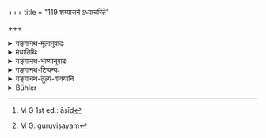 +++
title = "119 शय्यासने ऽध्याचरिते"

+++

<details><summary>गङ्गानथ-मूलानुवादः</summary>

One should not sit with a superior upon the couch or seat prepared for him. and if he himself should happen to be seated on a couch or skat, he should rise to meet (the superior) and salute him.—(119)
</details>

<details><summary>मेधातिथिः</summary>

शय्या चासनं चेति "जातिर् अप्राणिनाम्" (पाण् २.४.६) इति द्वन्द्वैकवद्भावः । तस्मिन् **श्रेयसा** विद्याद्यधिकेन गुर्वादिना च न **समाविशेन्** न सहासीत । किं सर्वस्मिन्न् एव । नेत्य् आह । **अध्याचरिते** कल्पिते शय्यात्वेनासनत्वेन च । यत् तु शिलाफलकादिस् तत्र न दोषः । वक्ष्यति च "आसीत[^३५०] गुरुणा सार्धम्" (म्ध् २.२०४) इति तस्यैवायम् अनुवादः । 


[^३५०]:
     M G 1st ed.: āsīd

- <u>अन्ये</u> व्याचक्षत **अध्याचरिते** अधिष्ठित इति । **न समाविशेत्** तत्रोत्तरकालम् अपि, न केवलं सहासनप्रतिषेधः । स हि वक्ष्यमाणेनैव सिद्धः । विधौ च संभवति नानुवादो युक्तः । 

- <u>तत्र केचिद्</u> आचारतो भेदं व्याचक्षते । यद् गुरोर् असाधारण्येन शय्यात्वेनासनत्वेन च विज्ञातम्, यत्र गुरुः शेते आस्ते च, तत्र शिष्यः प्रत्यक्षं प्रोक्षं च नोपविशेत् । यत्र तु कथंचिद् एते क्रिये गुरुणा कृते तत्र गुरोर् अप्रत्यक्षं प्रतिषेधः । ईदृशम् एव्**आध्याचरितम्** उच्यते, न स्वस्वामिसंबन्धेन यद् अधिष्ठानम् ।

- **शय्यासनस्थस्य** च यदि श्रेयान् आगच्छति तदा तत उत्थायाभिवादनं कर्तव्यम् । यत् तु "यानासनस्थः" (म्ध् २.२०२) इति तद् गुरूद्दिष्टम्[^३५१] अवरोहणम् । शय्यासनत्याग एव भूमिष्ठेन कर्तव्य इति तस्यार्थः । इदं त्व् अगुरोः श्रेयसः प्रत्युत्थानम् आसनस्थस्यैव संभवति ॥ २.११९ ॥


[^३५१]:
     M G: guruviṣayam
</details>

<details><summary>गङ्गानथ-भाष्यानुवादः</summary>

The copulative compound ‘*śayyāsane*’ is formed with the terms ‘*śayyā*’ and ‘*āsana*,’ the singular number being in accordance with Pāṇini 2.4.6, by which‘terms expressing in-animate genuses form copulative compounds in the singular.’

‘*On a couch and seat*,’ ‘*one should not sit*’—along with—‘*a superior*’;—*i.e*., one who is superior in learning, such as the teacher and others.

In view of the question as to whether one should not sit with his superior anywhere, the text has added the word ‘*adhyācarite*,’ ‘*prepared*,’ *i.e*., made up, as the couch or a seat; so that there is no harm in sitting upon a seat of stone or such other things.

This is only a re-iteration of what is going to be said under 204 below that—‘One may sit with his teacher on slabs of stone, a boat.’

Others explain the term ‘*adhyācarite*’ to mean ‘*occupied*’; and ‘*should not* *sit*’ to mean that ‘he should not sit upon it even afterwards.’ And (according to this explanation) the present prohibition does not apply only to sitting along with the superior; as this prohibition is already contained in 203; and so long as the present verse can be taken as an independent injunction, it is not right to take it as a mere re-iteration.

(In view of this last objection) some people point to a difference (between what is said here and what comes later on in 203), based upon usage. That couch or seat which is known to belong specifically to the Teacher,—that whereupon he, as a rule, lies down and sits,—on that the pupil should never sit, cither in the presence or absence of the Teacher; while that couch or seat upon which the Teacher has slept or sat, once by the way,—sitting upon that during the Teacher’s presence is what is prohibited. And it is this latter that is meant by the term ‘*adhyāca*’ in the text; which does not mean actual *possession* of the couch by the Teacher.

While one is seated upon a couch or seat, if the superior should happen to come, he should rise to meet him and offer hi s salutation. What is meant by the second line of the verse is that the pupil should descend from this seat on the advent of the Teacher; the meaning being that standing upon the bare ground he should entirely relinquish the couch or seat. While as for superior persons other than the Teacher,—in their case the rising to meet is done even while one remains (standing) upon the seat.—(119)
</details>

<details><summary>गङ्गानथ-टिप्पन्यः</summary>

‘*Adhyācarte*’—‘Prepared’ (Medhātithi);—‘occupied’ (Kullūka). This verse
is quoted in *Vīramitrodaya* (Saṃskāra, p. 460).
</details>

<details><summary>गङ्गानथ-तुल्य-वाक्यानि</summary>

*Gautama-Dharmasūtra* (1.2.20-21).—‘Within sight of the Teacher one
should avoid the following—sitting with a piece of cloth passing round
the neck and the two knees, spreading out of the legs, spitting,
laughing, yawning, finger-snapping.’

*Gautama-Dharmasūtra* (1.2.31).—‘One should leave his bed or seat before
answering the Teacher’s call.’

*Āpastamba-Dharmasūtra* (1 6.3-5).—‘One should not put forward his legs
towards the Teacher;—some people hold that no such spreading is
reprehensible when the Teacher is seated on a bedstead;—near the Teacher
one should speak to him lying down.’

*Āpastamba-Dharmasūtra* (1.8-11).—‘One should not sit on the bed or the
seat before the Teacher.’
</details>

<details><summary>Bühler</summary>

119	One must not sit down on a couch or seat which a superior occupies; and he who occupies a couch or seat shall rise to meet a (superior), and (afterwards) salute him.
</details>
